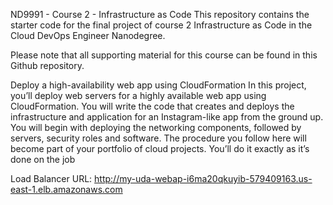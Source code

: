 ND9991 - Course 2 - Infrastructure as Code
This repository contains the starter code for the final project of course 2 Infrastructure as Code in the Cloud DevOps Engineer Nanodegree.

Please note that all supporting material for this course can be found in this Github repository.

Deploy a high-availability web app using CloudFormation
In this project, you’ll deploy web servers for a highly available web app using CloudFormation. You will write the code that creates and deploys the infrastructure and application for an Instagram-like app from the ground up. You will begin with deploying the networking components, followed by servers, security roles and software. The procedure you follow here will become part of your portfolio of cloud projects. You’ll do it exactly as it’s done on the job

Load Balancer URL: http://my-uda-webap-i6ma20qkuyib-579409163.us-east-1.elb.amazonaws.com
